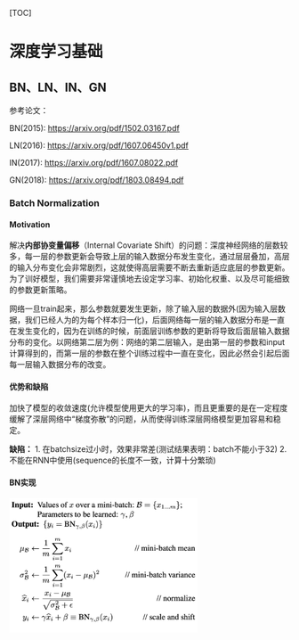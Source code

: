[TOC]

# 深度学习基础

## BN、LN、IN、GN

参考论文：

BN(2015): https://arxiv.org/pdf/1502.03167.pdf

LN(2016): https://arxiv.org/pdf/1607.06450v1.pdf

IN(2017): https://arxiv.org/pdf/1607.08022.pdf

GN(2018): https://arxiv.org/pdf/1803.08494.pdf

### Batch Normalization

#### Motivation

解决**内部协变量偏移**（Internal Covariate Shift）的问题：深度神经网络的层数较多，每一层的参数更新会导致上层的输入数据分布发生变化，通过层层叠加，高层的输入分布变化会非常剧烈，这就使得高层需要不断去重新适应底层的参数更新。为了训好模型，我们需要非常谨慎地去设定学习率、初始化权重、以及尽可能细致的参数更新策略。

网络一旦train起来，那么参数就要发生更新，除了输入层的数据外(因为输入层数据，我们已经人为的为每个样本归一化)，后面网络每一层的输入数据分布是一直在发生变化的，因为在训练的时候，前面层训练参数的更新将导致后面层输入数据分布的变化。以网络第二层为例：网络的第二层输入，是由第一层的参数和input计算得到的，而第一层的参数在整个训练过程中一直在变化，因此必然会引起后面每一层输入数据分布的改变。

#### 优势和缺陷

加快了模型的收敛速度(允许模型使用更大的学习率)，而且更重要的是在一定程度缓解了深层网络中“梯度弥散”的问题，从而使得训练深层网络模型更加容易和稳定。

**缺陷：**  1. 在batchsize过小时，效果非常差(测试结果表明：batch不能小于32) 2. 不能在RNN中使用(sequence的长度不一致，计算十分繁琐)

#### BN实现

<img src="./img/image-20210204171803918.png" alt="image-20210204171803918" style="zoom: 33%;" /> 

## 
